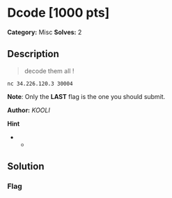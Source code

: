 # Dcode [1000 pts]

**Category:** Misc
**Solves:** 2

## Description
>decode them all !

`nc 34.226.120.3 30004`

**Note**: Only the **LAST** flag is the one you should submit. 

**Author:** *_KOOLI_*

**Hint**
* -

## Solution

### Flag

